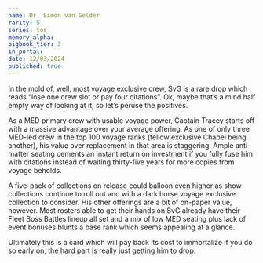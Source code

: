 ```yaml
---
name: Dr. Simon van Gelder
rarity: 5
series: tos
memory_alpha:
bigbook_tier: 3
in_portal:
date: 12/03/2024
published: true
---
```


In the mold of, well, most voyage exclusive crew, SvG is a rare drop which reads “lose one crew slot or pay four citations”. Ok, maybe that’s a mind half empty way of looking at it, so let’s peruse the positives.

As a MED primary crew with usable voyage power, Captain Tracey starts off with a massive advantage over your average offering. As one of only three MED-led crew in the top 100 voyage ranks (fellow exclusive Chapel being another), his value over replacement in that area is staggering. Ample anti-matter seating cements an instant return on investment if you fully fuse him with citations instead of waiting thirty-five years for more copies from voyage beholds.

A five-pack of collections on release could balloon even higher as show collections continue to roll out and with a dark horse voyage exclusive collection to consider. His other offerings are a bit of on-paper value, however. Most rosters able to get their hands on SvG already have their Fleet Boss Battles lineup all set and a mix of low MED seating plus lack of event bonuses blunts a base rank which seems appealing at a glance.

Ultimately this is a card which will pay back its cost to immortalize if you do so early on, the hard part is really just getting him to drop.
